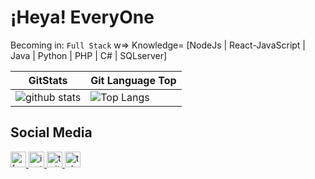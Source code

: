 # ¡Heya! EveryOne

Becoming in: `Full Stack` w=> Knowledge= [NodeJs  |  React-JavaScript  |  Java  |  Python  |  PHP  |  C#  |  SQLserver]

GitStats | Git Language Top
-------------------- | --------------------
![github stats](https://github-readme-stats.vercel.app/api?username=off1n3&show_icons=true&theme=default) | ![Top Langs](https://github-readme-stats.vercel.app/api/top-langs/?username=off1n3)

## Social Media
<a href="facebook.com/#">
  <img src="https://img.icons8.com/ios/50/000000/facebook-new.png" alt="facebook" width="25px"/>
</a>

<a href="instagram.com/#">
<img src="https://img.icons8.com/ios/50/000000/instagram-new.png" alt="instagram" width="25px"/>
</a>

<a href="twitter.com/#">
<img src="https://img.icons8.com/ios/50/000000/twitter.png" alt="twitter" width="25px"/>
</a>

<a href="t.me/GU35T">
<img src="https://img.icons8.com/ios-filled/50/000000/telegram-app.png" alt="telegram" width="25px"/>
</a>
